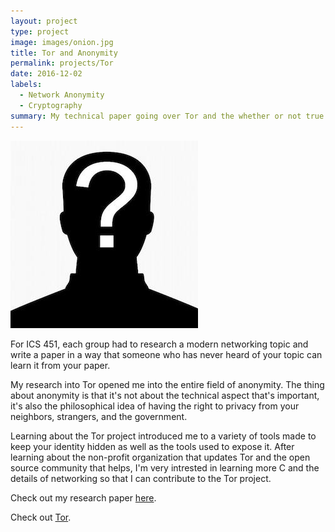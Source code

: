 ```yaml
---
layout: project
type: project
image: images/onion.jpg
title: Tor and Anonymity
permalink: projects/Tor
date: 2016-12-02
labels:
  - Network Anonymity
  - Cryptography
summary: My technical paper going over Tor and the whether or not true anonymity can be reached.
---
```


<img class="ui medium right floated rounded image" src="../images/anon.jpg">

For ICS 451, each group had to research a modern networking topic and write a paper in a way that someone who has never heard of your topic can learn it from your paper.

My research into Tor opened me into the entire field of anonymity. The thing about anonymity is that it's not about the technical aspect that's important, it's also the philosophical idea of having the right to privacy from your neighbors, strangers, and the government. 

Learning about the Tor project introduced me to a variety of tools made to keep your identity hidden as well as the tools used to expose it. After learning about the non-profit organization that updates Tor and the open source community that helps, I'm very intrested in learning more C and the details of networking so that I can contribute to the Tor project.

Check out my research paper [here](https://github.com/markrcummins/tor_research/blob/master/tor_and_anonymity.pdf).

Check out [Tor](https://www.torproject.org/about/overview.html.en).
 
